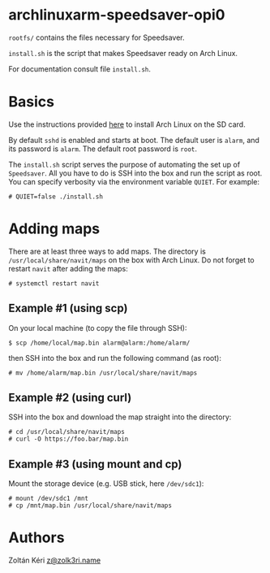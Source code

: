 archlinuxarm-speedsaver-opi0
============================

`rootfs/` contains the files necessary for Speedsaver.

`install.sh` is the script that makes Speedsaver ready on Arch Linux.

For documentation consult file `install.sh`.

# Basics

Use the instructions provided [here](https://github.com/Speedsaver/archlinuxarm-orangepi-zero) to install Arch Linux on the SD card.

By default `sshd` is enabled and starts at boot.
The default user is `alarm`, and its password is `alarm`.
The default root password is `root`.

The `install.sh` script serves the purpose of automating the set up of `Speedsaver`.
All you have to do is SSH into the box and run the script as root.
You can specify verbosity via the environment variable `QUIET`. For example:

    # QUIET=false ./install.sh

# Adding maps

There are at least three ways to add maps.
The directory is `/usr/local/share/navit/maps` on the box with Arch Linux.
Do not forget to restart `navit` after adding the maps:

    # systemctl restart navit

## Example #1 (using scp)

On your local machine (to copy the file through SSH):

	$ scp /home/local/map.bin alarm@alarm:/home/alarm/

then SSH into the box and run the following command (as root):

	# mv /home/alarm/map.bin /usr/local/share/navit/maps

## Example #2 (using curl)

SSH into the box and download the map straight into the directory:

	# cd /usr/local/share/navit/maps
	# curl -O https://foo.bar/map.bin

## Example #3 (using mount and cp)

Mount the storage device (e.g. USB stick, here `/dev/sdc1`):

	# mount /dev/sdc1 /mnt
	# cp /mnt/map.bin /usr/local/share/navit/maps

# Authors

Zoltán Kéri <z@zolk3ri.name>
